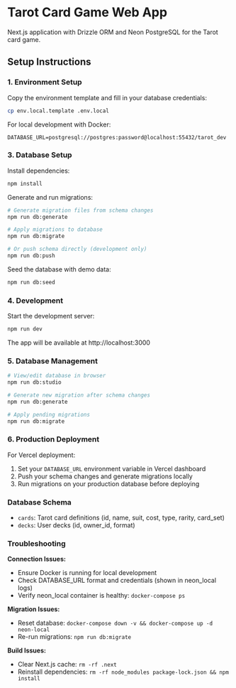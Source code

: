 # Tarot Card Game Web App

Next.js application with Drizzle ORM and Neon PostgreSQL for the Tarot card game.

## Setup Instructions

### 1. Environment Setup

Copy the environment template and fill in your database credentials:

```bash
cp env.local.template .env.local
```

For local development with Docker:
```env
DATABASE_URL=postgresql://postgres:password@localhost:55432/tarot_dev
```

### 3. Database Setup

Install dependencies:
```bash
npm install
```

Generate and run migrations:
```bash
# Generate migration files from schema changes
npm run db:generate

# Apply migrations to database
npm run db:migrate

# Or push schema directly (development only)
npm run db:push
```

Seed the database with demo data:
```bash
npm run db:seed
```

### 4. Development

Start the development server:
```bash
npm run dev
```

The app will be available at http://localhost:3000

### 5. Database Management

```bash
# View/edit database in browser
npm run db:studio

# Generate new migration after schema changes
npm run db:generate

# Apply pending migrations
npm run db:migrate
```

### 6. Production Deployment

For Vercel deployment:

1. Set your `DATABASE_URL` environment variable in Vercel dashboard
2. Push your schema changes and generate migrations locally
3. Run migrations on your production database before deploying

### Database Schema

- `cards`: Tarot card definitions (id, name, suit, cost, type, rarity, card_set)
- `decks`: User decks (id, owner_id, format)

### Troubleshooting

**Connection Issues:**
- Ensure Docker is running for local development
- Check DATABASE_URL format and credentials (shown in neon_local logs)
- Verify neon_local container is healthy: `docker-compose ps`

**Migration Issues:**
- Reset database: `docker-compose down -v && docker-compose up -d neon-local`
- Re-run migrations: `npm run db:migrate`

**Build Issues:**
- Clear Next.js cache: `rm -rf .next`
- Reinstall dependencies: `rm -rf node_modules package-lock.json && npm install`
